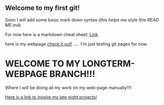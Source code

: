 ## Welcome to my first git!
Soon I will add some basic mark down syntax (*this helps me style this READ ME.md*)
 
For  now here is a markdown cheat sheet: [Link](https://github.com/adam-p/markdown-here/wiki/Markdown-Cheatsheet)

here is my webpage [check it out!](https://web4locals.github.io/first_git/) ..... I'm just testing git pages for now.

# WELCOME TO MY LONGTERM-WEBPAGE BRANCH!!!

Where I will be doing all my work on my web-page manually!!!!

[Here is a link to inspire my late night projects!](https://music.youtube.com/watch?v=L0BGHOseyqo&feature=share)
